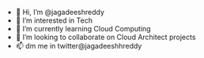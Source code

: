 - 👋 Hi, I’m @jagadeeshreddy
- 👀 I’m interested in Tech
- 🌱 I’m currently learning Cloud Computing
- 💞️ I’m looking to collaborate on Cloud Architect projects
- 📫 dm me in twitter@jagadeeshhreddy

<!---
imjagadeeshreddy/imjagadeeshreddy is a ✨ special ✨ repository because its `README.md` (this file) appears on your GitHub profile.
You can click the Preview link to take a look at your changes.
--->
